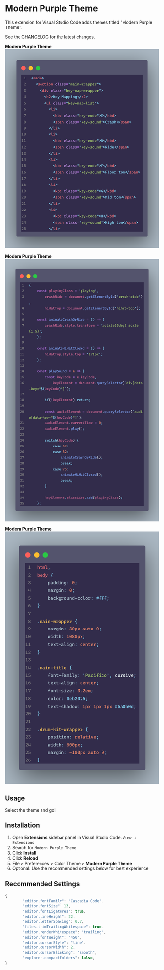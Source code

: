 # Modern Purple Theme

This extension for Visual Studio Code adds themes titled "Modern Purple Theme".

See the [CHANGELOG](CHANGELOG.md) for the latest changes.


**Modern Purple Theme**
![HTML](images/HTML-Screenshot.png)

**Modern Purple Theme**
![JavaScript](images/JS-Screenshot.png)

**Modern Purple Theme**
![CSS](images/CSS-Screenshot.png)

## Usage
Select the theme and go!

## Installation
1. Open **Extensions** sidebar panel in Visual Studio Code. `View → Extensions`
2. Search for `Modern Purple Theme`
3. Click **Install**
4. Click **Reload**
5. File > Preferences > Color Theme > **Modern Purple Theme**
6. Optional: Use the recommended settings below for best experience

## Recommended Settings

```js
{
        "editor.fontFamily": "Cascadia Code",
        "editor.fontSize": 13,
        "editor.fontLigatures": true,
        "editor.lineHeight": 22,
        "editor.letterSpacing": 0.7,
        "files.trimTrailingWhitespace": true,
        "editor.renderWhitespace": "trailing",
        "editor.fontWeight": "450",
        "editor.cursorStyle": "line",
        "editor.cursorWidth": 2,
        "editor.cursorBlinking": "smooth",
        "explorer.compactFolders": false,
}
```
